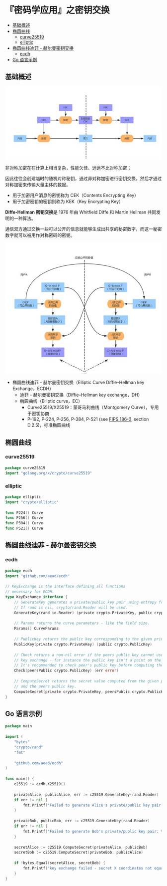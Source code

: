 # 『密码学应用』之密钥交换

<!-- vim-markdown-toc GFM -->

* [基础概述](#基础概述)
* [椭圆曲线](#椭圆曲线)
    * [curve25519](#curve25519)
    * [elliptic](#elliptic)
* [椭圆曲线迪菲 - 赫尔曼密钥交换](#椭圆曲线迪菲---赫尔曼密钥交换)
    * [ecdh](#ecdh)
* [Go 语言示例](#go-语言示例)

<!-- vim-markdown-toc -->

## 基础概述

![密钥交换](images/05-crypto-key-exchange.jpeg)

非对称加密在在计算上相当复杂，性能欠佳、远远不比对称加密；

因此往往会创建临时的随机对称秘钥，通过非对称加密进行密钥交换，然后才通过对称加密来传输大量主体的数据。

*   用于加密用户消息的密钥称为 CEK（Contents Encrypting Key）
*   用于加密密钥的密钥则称为 KEK（Key Encrypting Key）

**Diffe-Hellman 密钥交换**是 1976 年由 Whitfield Diffe 和 Martin Hellman 共同发明的一种算法。

通信双方通过交换一些可以公开的信息就能够生成出共享的秘密数字，而这一秘密数字就可以被用作对称密码的密钥。

![Diffe-Hellman](images/05-crypto-diffe-hellman.jpeg)

*   椭圆曲线迪菲 - 赫尔曼密钥交换（Elliptic Curve Diffie–Hellman key Exchange，ECDH）
    *   迪菲 - 赫尔曼密钥交换（Diffie–Hellman key exchange，DH）
    *   椭圆曲线（Elliptic curve，EC）
        *   Curve25519/X25519：蒙哥马利曲线（Montgomery Curve），专用于密钥协商
        *   P-192, P-224, P-256, P-384, P-521 (see [FIPS 186-3](https://csrc.nist.gov/csrc/media/publications/fips/186/3/archive/2009-06-25/documents/fips_186-3.pdf), section D.2.5)，标准椭圆曲线

## 椭圆曲线

### curve25519

```go
package curve25519
import "golang.org/x/crypto/curve25519"
```

### elliptic

```go
package elliptic
import "crypto/elliptic"

func P224() Curve
func P256() Curve
func P384() Curve
func P521() Curve
```

## 椭圆曲线迪菲 - 赫尔曼密钥交换

### ecdh

```go
package ecdh
import "github.com/aead/ecdh"

// KeyExchange is the interface defining all functions
// necessary for ECDH.
type KeyExchange interface {
    // GenerateKey generates a private/public key pair using entropy from rand.
    // If rand is nil, crypto/rand.Reader will be used.
    GenerateKey(rand io.Reader) (private crypto.PrivateKey, public crypto.PublicKey, err error)

    // Params returns the curve parameters - like the field size.
    Params() CurveParams

    // PublicKey returns the public key corresponding to the given private one.
    PublicKey(private crypto.PrivateKey) (public crypto.PublicKey)

    // Check returns a non-nil error if the peers public key cannot used for the
    // key exchange - for instance the public key isn't a point on the elliptic curve.
    // It's recommended to check peer's public key before computing the secret.
    Check(peersPublic crypto.PublicKey) (err error)

    // ComputeSecret returns the secret value computed from the given private key
    // and the peers public key.
    ComputeSecret(private crypto.PrivateKey, peersPublic crypto.PublicKey) (secret []byte)
}
```

## Go 语言示例

```go
package main

import (
	"bytes"
	"crypto/rand"
	"fmt"

	"github.com/aead/ecdh"
)

func main() {
	c25519 := ecdh.X25519()

	privateAlice, publicAlice, err := c25519.GenerateKey(rand.Reader)
	if err != nil {
		fmt.Printf("Failed to generate Alice's private/public key pair: %s\n", err)
	}

	privateBob, publicBob, err := c25519.GenerateKey(rand.Reader)
	if err != nil {
		fmt.Printf("Failed to generate Bob's private/public key pair: %s\n", err)
	}

	secretAlice := c25519.ComputeSecret(privateAlice, publicBob)
	secretBob := c25519.ComputeSecret(privateBob, publicAlice)

	if !bytes.Equal(secretAlice, secretBob) {
		fmt.Printf("key exchange failed - secret X coordinates not equal\n")
	}
}
```

